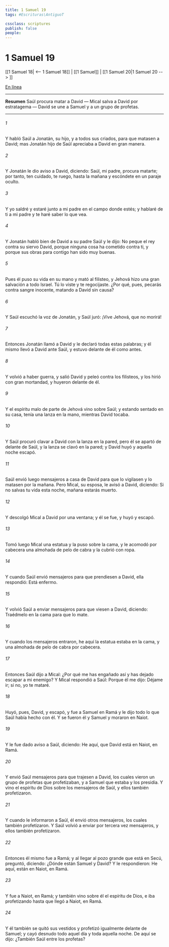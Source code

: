 ```yaml
---
title: 1 Samuel 19
tags: #Escrituras\AntiguoT

cssclass: scriptures
publish: false
people:
---
```


# 1 Samuel 19
[[1 Samuel 18| <-- 1 Samuel 18]] | [[1 Samuel]] | [[1 Samuel 20|1 Samuel 20 --> ]]

[En línea](https://churchofjesuschrist.org/study/scriptures/ot/1-sam/19?lang=spa)

---
__Resumen__
Saúl procura matar a David — Mical salva a David por estratagema — David se une a Samuel y a un grupo de profetas.

---
###### 1 
Y habló Saúl a Jonatán, su hijo, y a todos sus criados, para que matasen a David; mas Jonatán hijo de Saúl apreciaba a David en gran manera.

###### 2 
Y Jonatán le dio aviso a David, diciendo: Saúl, mi padre, procura matarte; por tanto, ten cuidado, te ruego, hasta la mañana y escóndete en un paraje oculto.

###### 3 
Y yo saldré y estaré junto a mi padre en el campo donde estés; y hablaré de ti a mi padre y te haré saber lo que vea.

###### 4 
Y Jonatán habló bien de David a su padre Saúl y le dijo: No peque el rey contra su siervo David, porque ninguna cosa ha cometido contra ti, y porque sus obras para contigo han sido muy buenas.

###### 5 
Pues él puso su vida en su mano y mató al filisteo, y Jehová hizo una gran salvación a todo Israel. Tú lo viste y te regocijaste. ¿Por qué, pues, pecarás contra sangre inocente, matando a David sin causa?

###### 6 
Y Saúl escuchó la voz de Jonatán, y Saúl juró: ¡Vive Jehová, que no morirá!

###### 7 
Entonces Jonatán llamó a David y le declaró todas estas palabras; y él mismo llevó a David ante Saúl, y estuvo delante de él como antes.

###### 8 
Y volvió a haber guerra, y salió David y peleó contra los filisteos, y los hirió con gran mortandad, y huyeron delante de él.

###### 9 
Y el espíritu malo de parte de Jehová vino sobre Saúl; y estando sentado en su casa, tenía una lanza en la mano, mientras David tocaba.

###### 10 
Y Saúl procuró clavar a David con la lanza en la pared, pero él se apartó de delante de Saúl, y la lanza se clavó en la pared; y David huyó y aquella noche escapó.

###### 11 
Saúl envió luego mensajeros a casa de David para que lo vigilasen y lo matasen por la mañana. Pero Mical, su esposa, le avisó a David, diciendo: Si no salvas tu vida esta noche, mañana estarás muerto.

###### 12 
Y descolgó Mical a David por una ventana; y él se fue, y huyó y escapó.

###### 13 
Tomó luego Mical una estatua y la puso sobre la cama, y le acomodó por cabecera una almohada de pelo de cabra y la cubrió con ropa.

###### 14 
Y cuando Saúl envió mensajeros para que prendiesen a David, ella respondió: Está enfermo.

###### 15 
Y volvió Saúl a enviar mensajeros para que viesen a David, diciendo: Traédmelo en la cama para que lo mate.

###### 16 
Y cuando los mensajeros entraron, he aquí la estatua estaba en la cama, y una almohada de pelo de cabra por cabecera.

###### 17 
Entonces Saúl dijo a Mical: ¿Por qué me has engañado así y has dejado escapar a mi enemigo? Y Mical respondió a Saúl: Porque él me dijo: Déjame ir; si no, yo te mataré.

###### 18 
Huyó, pues, David, y escapó, y fue a Samuel en Ramá y le dijo todo lo que Saúl había hecho con él. Y se fueron él y Samuel y moraron en Naiot.

###### 19 
Y le fue dado aviso a Saúl, diciendo: He aquí, que David está en Naiot, en Ramá.

###### 20 
Y envió Saúl mensajeros para que trajesen a David, los cuales vieron un grupo de profetas que profetizaban, y a Samuel que estaba  y los presidía. Y vino el espíritu de Dios sobre los mensajeros de Saúl, y ellos también profetizaron.

###### 21 
Y cuando le informaron a Saúl, él envió otros mensajeros, los cuales también profetizaron. Y Saúl volvió a enviar por tercera vez mensajeros, y ellos también profetizaron.

###### 22 
Entonces él mismo fue a Ramá; y al llegar al pozo grande que está en Secú, preguntó, diciendo: ¿Dónde están Samuel y David? Y le respondieron: He aquí, están en Naiot, en Ramá.

###### 23 
Y fue a Naiot, en Ramá; y también vino sobre él el espíritu de Dios, e iba profetizando hasta que llegó a Naiot, en Ramá.

###### 24 
Y él también se quitó sus vestidos y profetizó igualmente delante de Samuel; y cayó desnudo todo aquel día y toda aquella noche. De aquí se dijo: ¿También Saúl entre los profetas?

